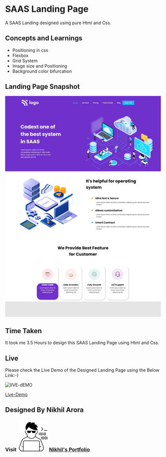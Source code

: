 # SAAS Landing Page
A SAAS Landing designed using pure Html and Css.

## Concepts and Learnings

- Positioning in css
- Flexbox
- Grid System
- Image size and Positioning
- Background color bifurcation

## Landing Page Snapshot
![Snapshot](/Outputs/Project-13.jpeg)

## Time Taken

It took me 3.5 Hours to design this SAAS Landing Page using Html and Css.

## Live

Please check the Live Demo of the Designed Landing Page using the Below Link:-)

![lIVE-dEMO](https://img.shields.io/badge/Live_Demo-<COLOR>)

[Live-Demo](https://beautiful-clafoutis-4cfda5.netlify.app/)

## Designed By Nikhil Arora 
### Visit ![I-write-code](Outputs/codericon-removebg-preview%20(1).png) [Nikhil's Portfolio](https://nikhilarora-protfolio.netlify.app/)
